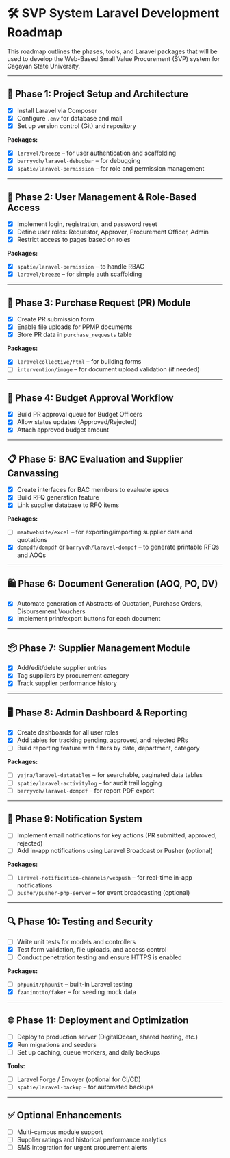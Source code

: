 # 🛠 SVP System Laravel Development Roadmap

This roadmap outlines the phases, tools, and Laravel packages that will be used to develop the Web-Based Small Value Procurement (SVP) system for Cagayan State University.

---

## 🚀 Phase 1: Project Setup and Architecture

- [x] Install Laravel via Composer
- [x] Configure `.env` for database and mail
- [x] Set up version control (Git) and repository

**Packages:**
- [x] `laravel/breeze` – for user authentication and scaffolding
- [x] `barryvdh/laravel-debugbar` – for debugging
- [x] `spatie/laravel-permission` – for role and permission management

---

## 🔐 Phase 2: User Management & Role-Based Access

- [x] Implement login, registration, and password reset
- [x] Define user roles: Requestor, Approver, Procurement Officer, Admin
- [x] Restrict access to pages based on roles

**Packages:**
- [x] `spatie/laravel-permission` – to handle RBAC
- [x] `laravel/breeze` – for simple auth scaffolding

---

## 📝 Phase 3: Purchase Request (PR) Module

- [x] Create PR submission form
- [x] Enable file uploads for PPMP documents
- [x] Store PR data in `purchase_requests` table

**Packages:**
- [x] `laravelcollective/html` – for building forms
- [ ] `intervention/image` – for document upload validation (if needed)

---

## 🧮 Phase 4: Budget Approval Workflow

- [x] Build PR approval queue for Budget Officers
- [x] Allow status updates (Approved/Rejected)
- [x] Attach approved budget amount

---

## 📋 Phase 5: BAC Evaluation and Supplier Canvassing

- [x] Create interfaces for BAC members to evaluate specs
- [x] Build RFQ generation feature
- [x] Link supplier database to RFQ items

**Packages:**
- [ ] `maatwebsite/excel` – for exporting/importing supplier data and quotations
- [x] `dompdf/dompdf` or `barryvdh/laravel-dompdf` – to generate printable RFQs and AOQs

---

## 🛍️ Phase 6: Document Generation (AOQ, PO, DV)

- [x] Automate generation of Abstracts of Quotation, Purchase Orders, Disbursement Vouchers
- [x] Implement print/export buttons for each document

---

## 📦 Phase 7: Supplier Management Module

- [x] Add/edit/delete supplier entries
- [x] Tag suppliers by procurement category
- [x] Track supplier performance history

---

## 🖥️ Phase 8: Admin Dashboard & Reporting

- [x] Create dashboards for all user roles
- [x] Add tables for tracking pending, approved, and rejected PRs
- [ ] Build reporting feature with filters by date, department, category

**Packages:**
- [ ] `yajra/laravel-datatables` – for searchable, paginated data tables
- [ ] `spatie/laravel-activitylog` – for audit trail logging
- [ ] `barryvdh/laravel-dompdf` – for report PDF export

---

## 🔔 Phase 9: Notification System

- [ ] Implement email notifications for key actions (PR submitted, approved, rejected)
- [ ] Add in-app notifications using Laravel Broadcast or Pusher (optional)

**Packages:**
- [ ] `laravel-notification-channels/webpush` – for real-time in-app notifications
- [ ] `pusher/pusher-php-server` – for event broadcasting (optional)

---

## 🔍 Phase 10: Testing and Security

- [ ] Write unit tests for models and controllers
- [x] Test form validation, file uploads, and access control
- [ ] Conduct penetration testing and ensure HTTPS is enabled

**Packages:**
- [ ] `phpunit/phpunit` – built-in Laravel testing
- [x] `fzaninotto/faker` – for seeding mock data

---

## 🌐 Phase 11: Deployment and Optimization

- [ ] Deploy to production server (DigitalOcean, shared hosting, etc.)
- [x] Run migrations and seeders
- [ ] Set up caching, queue workers, and daily backups

**Tools:**
- [ ] Laravel Forge / Envoyer (optional for CI/CD)
- [ ] `spatie/laravel-backup` – for automated backups

---

## ✅ Optional Enhancements

- [ ] Multi-campus module support
- [ ] Supplier ratings and historical performance analytics
- [ ] SMS integration for urgent procurement alerts
